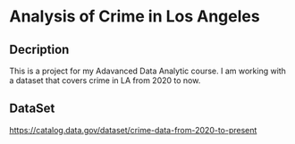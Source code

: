 # Analysis of Crime in Los Angeles 
## Decription
This is a project for my Adavanced Data Analytic course. I am working with a dataset that covers crime in LA from 2020 to now. 
## DataSet
https://catalog.data.gov/dataset/crime-data-from-2020-to-present  

